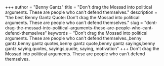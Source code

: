 +++
author = "Benny Gantz"
title = "Don't drag the Mossad into political arguments. These are people who can't defend themselves."
description = "the best Benny Gantz Quote: Don't drag the Mossad into political arguments. These are people who can't defend themselves."
slug = "dont-drag-the-mossad-into-political-arguments-these-are-people-who-cant-defend-themselves"
keywords = "Don't drag the Mossad into political arguments. These are people who can't defend themselves.,benny gantz,benny gantz quotes,benny gantz quote,benny gantz sayings,benny gantz saying,quotes, sayings,quote, saying, motivation"
+++
Don't drag the Mossad into political arguments. These are people who can't defend themselves.
